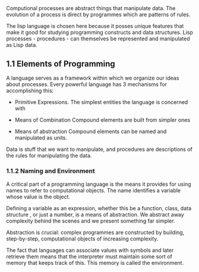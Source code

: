 ##

Computional processes are abstract things that manipulate data. The evolution of a process is direct by programmes which are patterns of rules. 

The lisp language is chosen here because it posses unique features that make it good for studying programming constructs and data structures. 
Lisp processes - procedures - can themselves be represented and manipulated as Lisp data. 

## 1.1 Elements of Programming

A language serves as a framework within which we organize our ideas about processes. Every powerful language has 3 mechanisms for accomplishing this:

- Primitive Expressions.
The simplest entities the language is concerned with

- Means of Combination
Compound elements are built from simpler ones

- Means of abstraction
Compound elements can be named and manipulated as units. 

Data is stuff that we want to manipulate, and procedures are descriptions of the rules for manipulating the data. 

### 1.1.2 Naming and Environment

A critical part of a programming language is the means it provides for using names to refer to computational objects. The name identifies a variable whose value is the object. 

Defining a variable as an expression, whether this be a function, class, data structure , or just a number, is a means of abstraction. We abstract away complexity behind the scenes and we present something far simpler. 

Abstraction is crucial: complex programmes are constructed by building, step-by-step, computational objects of increasing complexity. 

The fact that languages can associate values with symbols and later retrieve them means that the interpreter must maintain some sort of memory that keeps track of this. This memory is called the environment. 